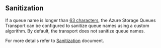 

## Sanitization

If a queue name is longer than [63 characters](https://docs.microsoft.com/en-us/rest/api/storageservices/naming-queues-and-metadata), the Azure Storage Queues Transport can be configured to sanitize queue names using a custom algorithm. By default, the transport does not sanitize queue names.

For more details refer to [Sanitization](transports/azure-storage-queues/sanitization.md) document.